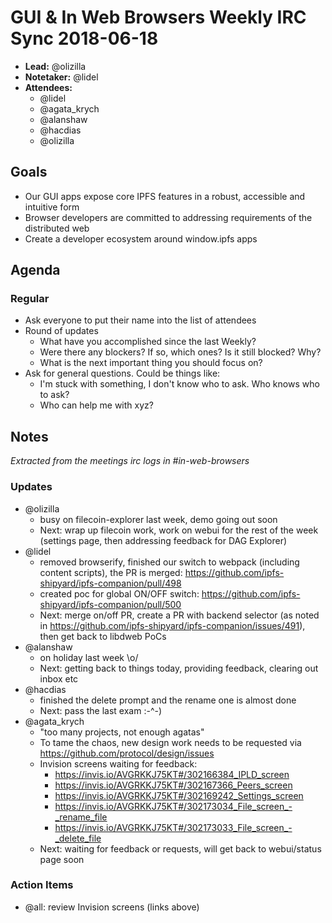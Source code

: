 # GUI & In Web Browsers Weekly IRC Sync 2018-06-18

- **Lead:** @olizilla
- **Notetaker:** @lidel
- **Attendees:**
  - @lidel
  - @agata_krych
  - @alanshaw
  - @hacdias
  - @olizilla

## Goals

- Our GUI apps expose core IPFS features in a robust, accessible and intuitive form
- Browser developers are committed to addressing requirements of the distributed web
- Create a developer ecosystem around window.ipfs apps


## Agenda

### Regular

- Ask everyone to put their name into the list of attendees
- Round of updates
  - What have you accomplished since the last Weekly?
  - Were there any blockers? If so, which ones? Is it still blocked? Why?
  - What is the next important thing you should focus on?
- Ask for general questions. Could be things like:
  - I'm stuck with something, I don't know who to ask. Who knows who to ask?
  - Who can help me with xyz?

## Notes

_Extracted from the meetings irc logs in #in-web-browsers_

### Updates

- @olizilla
    - busy on filecoin-explorer last week, demo going out soon
    - Next: wrap up filecoin work, work on webui for the rest of the week (settings page, then addressing feedback for DAG Explorer)
- @lidel
    - removed browserify, finished our switch to webpack (including content scripts), the PR is merged: https://github.com/ipfs-shipyard/ipfs-companion/pull/498
    - created poc for global ON/OFF switch:  https://github.com/ipfs-shipyard/ipfs-companion/pull/500
    - Next: merge on/off PR, create a PR with backend selector (as noted in https://github.com/ipfs-shipyard/ipfs-companion/issues/491), then get back to libdweb PoCs
- @alanshaw
    - on holiday last week \o/
    - Next: getting back to things today, providing feedback, clearing out inbox etc
- @hacdias
    - finished the delete prompt and the rename one is almost done
    - Next: pass the last exam :-^-)
- @agata_krych
    - "too many projects, not enough agatas"
    - To tame the chaos, new design work needs to be requested via https://github.com/protocol/design/issues
    - Invision screens waiting for feedback:
        - https://invis.io/AVGRKKJ75KT#/302166384_IPLD_screen
        - https://invis.io/AVGRKKJ75KT#/302167366_Peers_screen
        - https://invis.io/AVGRKKJ75KT#/302169242_Settings_screen
        - https://invis.io/AVGRKKJ75KT#/302173034_File_screen_-_rename_file
        - https://invis.io/AVGRKKJ75KT#/302173033_File_screen_-_delete_file
    - Next: waiting for feedback or requests, will get back to webui/status page soon


### Action Items

- @all: review Invision screens (links above)
